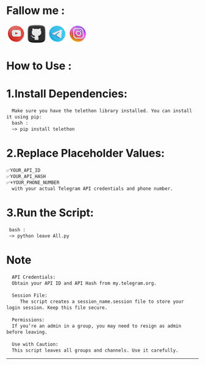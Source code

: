 Fallow me :
   ==============================
   [<img src="https://raw.githubusercontent.com/Persianhoosh/i-.icons/main/youtube.png" width="50">](https://youtube.com/persianhoosh)
   [<img src="https://raw.githubusercontent.com/Persianhoosh/i-.icons/main/github.png" width="50">](https://github.com/persianhoosh)
   [<img src="https://raw.githubusercontent.com/Persianhoosh/i-.icons/main/telegram.png" width="50">](https://t.me/Aihoma)
   [<img src="https://raw.githubusercontent.com/Persianhoosh/i-.icons/main/instagram.png" width="50">](https://)


How to Use :
   ==============================

1.Install Dependencies:
   ==============================
      Make sure you have the telethon library installed. You can install it using pip:
      bash :
      ~> pip install telethon
  
2.Replace Placeholder Values:
   ===============================
    ✅YOUR_API_ID
    ✅YOUR_API_HASH
    ✅+YOUR_PHONE_NUMBER
      with your actual Telegram API credentials and phone number.
    
3.Run the Script:
   ===============================
     bash :
     ~> python leave All.py
Note
   ===============================     
      API Credentials:
      Obtain your API ID and API Hash from my.telegram.org.

      Session File:
         The script creates a session_name.session file to store your login session. Keep this file secure.

      Permissions:
      If you’re an admin in a group, you may need to resign as admin before leaving.

      Use with Caution:
      This script leaves all groups and channels. Use it carefully.
__________________________________________
